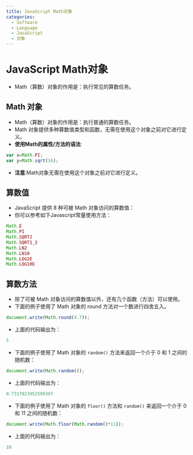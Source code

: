 ```yaml
---
title: JavaScript Math对象
categories:
  - Software
  - Language
  - JavaScript
  - 对象
---
```

# JavaScript Math对象

- Math（算数）对象的作用是：执行常见的算数任务。

## Math 对象

- Math（算数）对象的作用是：执行普通的算数任务。
- Math 对象提供多种算数值类型和函数，无需在使用这个对象之前对它进行定义。
- **使用Math的属性/方法的语法**:

```js
var x=Math.PI;
var y=Math.sqrt(16);
```

- **注意**:Math对象无需在使用这个对象之前对它进行定义。

## 算数值

- JavaScript 提供 8 种可被 Math 对象访问的算数值：
- 你可以参考如下Javascript常量使用方法：

```js
Math.E
Math.PI
Math.SQRT2
Math.SQRT1_2
Math.LN2
Math.LN10
Math.LOG2E
Math.LOG10E
```

## 算数方法

- 除了可被 Math 对象访问的算数值以外，还有几个函数（方法）可以使用。
- 下面的例子使用了 Math 对象的 round 方法对一个数进行四舍五入。

```js
document.write(Math.round(4.7));
```

- 上面的代码输出为：

```js
5
```

- 下面的例子使用了 Math 对象的 `random()` 方法来返回一个介于 0 和 1 之间的随机数：

```js
document.write(Math.random());
```

- 上面的代码输出为：

```js
0.7317023952599397
```

- 下面的例子使用了 Math 对象的 `floor()` 方法和 `random()` 来返回一个介于 0 和 11 之间的随机数：

```js
document.write(Math.floor(Math.random()*11));
```

- 上面的代码输出为：

```js
10
```

